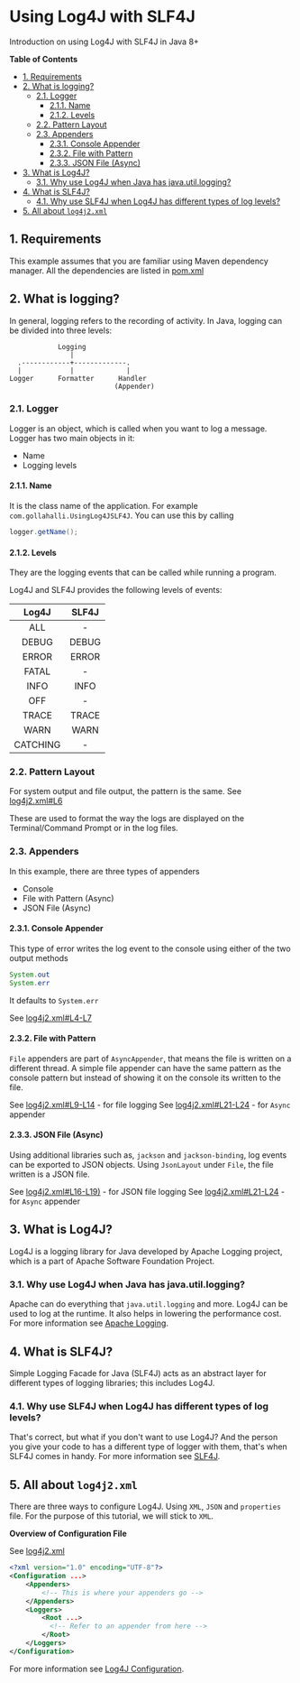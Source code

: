 # Using Log4J with SLF4J
Introduction on using Log4J with SLF4J in Java 8+

**Table of Contents**

<!-- TOC -->

- [1. Requirements](#1-requirements)
- [2. What is logging?](#2-what-is-logging)
  - [2.1. Logger](#21-logger)
    - [2.1.1. Name](#211-name)
    - [2.1.2. Levels](#212-levels)
  - [2.2. Pattern Layout](#22-pattern-layout)
  - [2.3. Appenders](#23-appenders)
    - [2.3.1. Console Appender](#231-console-appender)
    - [2.3.2. File with Pattern](#232-file-with-pattern)
    - [2.3.3. JSON File (Async)](#233-json-file-async)
- [3. What is Log4J?](#3-what-is-log4j)
  - [3.1. Why use Log4J when Java has java.util.logging?](#31-why-use-log4j-when-java-has-javautillogging)
- [4. What is SLF4J?](#4-what-is-slf4j)
  - [4.1. Why use SLF4J when Log4J has different types of log levels?](#41-why-use-slf4j-when-log4j-has-different-types-of-log-levels)
- [5. All about `log4j2.xml`](#5-all-about-log4j2xml)

<!-- /TOC -->

## 1. Requirements

This example assumes that you are familiar using Maven dependency manager. All the dependencies are listed in [pom.xml](https://github.com/akshaybabloo/Using-Log4J-SLF4J/blob/pom.xml#L32-L67)

## 2. What is logging?

In general, logging refers to the recording of activity. In Java, logging can be divided into three levels:

```
            Logging
               |
  .------------+-------------.
  |            |             |
Logger      Formatter      Handler
                          (Appender)
```

### 2.1. Logger

Logger is an object, which is called when you want to log a message. Logger has two main objects in it:

- Name
- Logging levels

#### 2.1.1. Name

It is the class name of the application. For example `com.gollahalli.UsingLog4JSLF4J`. You can use this by calling

```java
logger.getName();
```

#### 2.1.2. Levels

They are the logging events that can be called while running a program.

Log4J and SLF4J provides the following levels of events:

|   Log4J  | SLF4J |
|:--------:|:-----:|
| ALL      | -     |
| DEBUG    | DEBUG |
| ERROR    | ERROR |
| FATAL    | -     |
| INFO     | INFO  |
| OFF      | -     |
| TRACE    | TRACE |
| WARN     | WARN  |
| CATCHING | -     |

### 2.2. Pattern Layout

For system output and file output, the pattern is the same. See [log4j2.xml#L6](https://github.com/akshaybabloo/Using-Log4J-SLF4J/blob/master/src/main/resources/log4j2.xml#L6)

These are used to format the way the logs are displayed on the Terminal/Command Prompt or in the log files.

### 2.3. Appenders

In this example, there are three types of appenders

- Console
- File with Pattern (Async)
- JSON File (Async)

#### 2.3.1. Console Appender

This type of error writes the log event to the console using either of the two output methods

```Java
System.out
System.err
```

It defaults to `System.err`

See [log4j2.xml#L4-L7](https://github.com/akshaybabloo/Using-Log4J-SLF4J/blob/master/src/main/resources/log4j2.xml#L4-L7)

#### 2.3.2. File with Pattern

`File` appenders are part of `AsyncAppender`, that means the file is written on a different thread. A simple file appender can have the same pattern as the console pattern but instead of showing it on the console its written to the file.

See [log4j2.xml#L9-L14](https://github.com/akshaybabloo/Using-Log4J-SLF4J/blob/master/src/main/resources/log4j2.xml#L9-L14) - for file logging
See [log4j2.xml#L21-L24](https://github.com/akshaybabloo/Using-Log4J-SLF4J/blob/master/src/main/resources/log4j2.xml#L21-L24) - for `Async` appender

#### 2.3.3. JSON File (Async)

Using additional libraries such as, `jackson` and `jackson-binding`, log events can be exported to JSON objects. Using `JsonLayout` under `File`, the file written is a JSON file.

See [log4j2.xml#L16-L19)](https://github.com/akshaybabloo/Using-Log4J-SLF4J/blob/master/src/main/resources/log4j2.xml#L16-L19) - for JSON file logging
See [log4j2.xml#L21-L24](https://github.com/akshaybabloo/Using-Log4J-SLF4J/blob/master/src/main/resources/log4j2.xml#L21-L24) - for `Async` appender

## 3. What is Log4J?

Log4J is a logging library for Java developed by Apache Logging project, which is a part of Apache Software Foundation Project.

### 3.1. Why use Log4J when Java has java.util.logging?

Apache can do everything that `java.util.logging` and more. Log4J can be used to log at the runtime. It also helps in lowering the performance cost. For more information see [Apache Logging](https://logging.apache.org/).

## 4. What is SLF4J?

Simple Logging Facade for Java (SLF4J) acts as an abstract layer for different types of logging libraries; this includes Log4J.

### 4.1. Why use SLF4J when Log4J has different types of log levels?

That's correct, but what if you don't want to use Log4J? And the person you give your code to has a different type of logger with them, that's when SLF4J comes in handy. For more information see [SLF4J](http://www.slf4j.org/).

## 5. All about `log4j2.xml`

There are three ways to configure Log4J. Using `XML`, `JSON` and `properties` file. For the purpose of this tutorial, we will stick to `XML`.

**Overview of Configuration File**

See [log4j2.xml](https://github.com/akshaybabloo/Using-Log4J-SLF4J/blob/master/src/main/resources/log4j2.xml)

```xml
<?xml version="1.0" encoding="UTF-8"?>
<Configuration ...>
    <Appenders>
        <!-- This is where your appenders go -->
    </Appenders>
    <Loggers>
        <Root ...>
          <!-- Refer to an appender from here -->
        </Root>
    </Loggers>
</Configuration>
```

For more information see [Log4J Configuration](https://logging.apache.org/log4j/2.x/manual/configuration.html).
